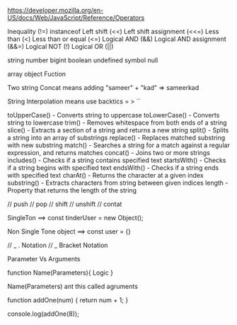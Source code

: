 <!--* Try to understand comparison symbol -->

https://developer.mozilla.org/en-US/docs/Web/JavaScript/Reference/Operators

Inequality (!=)
instanceof
Left shift (<<)
Left shift assignment (<<=)
Less than (<)
Less than or equal (<=)
Logical AND (&&)
Logical AND assignment (&&=)
Logical NOT (!)
Logical OR (||)

<!-- There are to types of dataTypes Primitive and Referance type (non primitive ) -->

 <!--* There are 7 primitive data types: -->

string
number
bigint
boolean
undefined
symbol
null

<!--* There are 3 Non-primitive data types: -->

array
object
Fuction

<!--*  Stack And Heap-->

<!--* String  -->

Two string Concat means adding "sameer" + "kad" => sameerkad

String Interpolation means use backtics = > ``

<!--* string Methods -->

toUpperCase() - Converts string to uppercase
toLowerCase() - Converts string to lowercase
trim() - Removes whitespace from both ends of a string
slice() - Extracts a section of a string and returns a new string
split() - Splits a string into an array of substrings
replace() - Replaces matched substring with new substring
match() - Searches a string for a match against a regular expression, and returns matches
concat() - Joins two or more strings
includes() - Checks if a string contains specified text
startsWith() - Checks if a string begins with specified text
endsWith() - Checks if a string ends with specified text
charAt() - Returns the character at a given index
substring() - Extracts characters from string between given indices
length - Property that returns the length of the string

<!--* //  Array methods -->

// push
// pop
// shift
// unshift
// contat

<!--* Objects  -->

<!-- Non Single Tone object and Single Tone object -->

SingleTon ==> const tinderUser = new Object();

Non Single Tone object ==> const user = {}

<!--* Ways to access Object key Property -->

// _ . Notation
// _ Bracket Notation

<!--* Functions -->

Parameter Vs Arguments

function Name(Parameters){
Logic
}

Name(Parameters) ant this called agruments

<!-- Basic function -->

function addOne(num) {
return num + 1;
}

console.log(addOne(8));

<!-- Expression fuction -->
